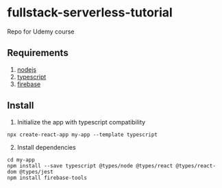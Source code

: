 # fullstack-serverless-tutorial
Repo for Udemy course

## Requirements

1) [nodejs](https://nodejs.org/en/)
2) [typescript](https://www.typescriptlang.org/)
3) [firebase](https://github.com/firebase/firebase-tools)

## Install

1) Initialize the app with typescript compatibility
```
npx create-react-app my-app --template typescript
```

2) Install dependencies
```
cd my-app
npm install --save typescript @types/node @types/react @types/react-dom @types/jest
npm install firebase-tools
```